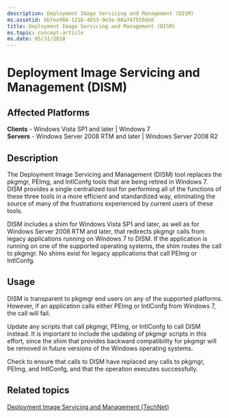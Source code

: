 ```yaml
---
description: Deployment Image Servicing and Management (DISM)
ms.assetid: bbfee966-121b-4b53-9e3e-08a747559da0
title: Deployment Image Servicing and Management (DISM)
ms.topic: concept-article
ms.date: 05/31/2018
---
```


# Deployment Image Servicing and Management (DISM)

## Affected Platforms

**Clients** - Windows Vista SP1 and later \| Windows 7  
**Servers** - Windows Server 2008 RTM and later \| Windows Server 2008 R2  


## Description

The Deployment Image Servicing and Management (DISM) tool replaces the pkgmgr, PEImg, and IntlConfg tools that are being retired in Windows 7. DISM provides a single centralized tool for performing all of the functions of these three tools in a more efficient and standardized way, eliminating the source of many of the frustrations experienced by current users of these tools.

DISM includes a shim for Windows Vista SP1 and later, as well as for Windows Server 2008 RTM and later, that redirects pkgmgr calls from legacy applications running on Windows 7 to DISM. If the application is running on one of the supported operating systems, the shim routes the call to pkgmgr. No shims exist for legacy applications that call PEImg or IntlConfg.

## Usage

DISM is transparent to pkgmgr end users on any of the supported platforms. However, if an application calls either PEImg or IntlConfg from Windows 7, the call will fail.

Update any scripts that call pkgmgr, PEImg, or IntlConfg to call DISM instead. It is important to include the updating of pkgmgr scripts in this effort, since the shim that provides backward compatibility for pkgmgr will be removed in future versions of the Windows operating systems.

Check to ensure that calls to DISM have replaced any calls to pkgmgr, PEImg, and IntlConfg, and that the operation executes successfully.

## Related topics

<dl> <dt>

[Deployment Image Servicing and Management (TechNet)](/previous-versions/windows/it-pro/windows-7/dd744256(v=ws.10))
</dt> </dl>

 

 
